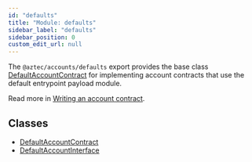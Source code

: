 ```yaml
---
id: "defaults"
title: "Module: defaults"
sidebar_label: "defaults"
sidebar_position: 0
custom_edit_url: null
---
```


The `@aztec/accounts/defaults` export provides the base class [DefaultAccountContract](../classes/defaults.DefaultAccountContract.md) for implementing account contracts that use the default entrypoint payload module.

Read more in [Writing an account contract](https://docs.aztec.network/developers/tutorials/codealong/contract_tutorials/write_accounts_contract).

## Classes

- [DefaultAccountContract](../classes/defaults.DefaultAccountContract.md)
- [DefaultAccountInterface](../classes/defaults.DefaultAccountInterface.md)
